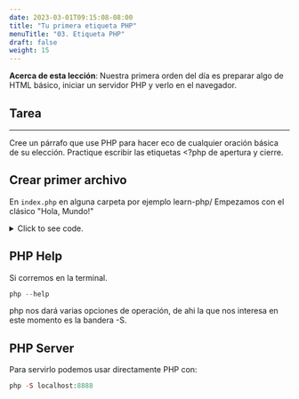 ```yaml
---
date: 2023-03-01T09:15:08-08:00
title: "Tu primera etiqueta PHP"
menuTitle: "03. Etiqueta PHP"
draft: false
weight: 15
---
```


**Acerca de esta lección**: Nuestra primera orden del día es preparar algo de HTML básico, iniciar un servidor PHP y verlo en el navegador.
## Tarea
* * *
Cree un párrafo que use PHP para hacer eco de cualquier oración básica de su elección. Practique escribir las etiquetas <?php de apertura y cierre.

## Crear primer archivo
En `index.php` en alguna carpeta por ejemplo learn-php/
Empezamos con el clásico "Hola, Mundo!"

<details>
  <summary>Click to see code. </summary>
  
```php
<!DOCTYPE html>
<html lang="en">
<head>
    <meta charset="UTF-8">
    <meta http-equiv="X-UA-Compatible" content="IE=edge">
    <meta name="viewport" content="width=device-width, initial-scale=1.0">
    <title>Document</title>
</head>
<body>
    <h1>
        <?php  
            echo "Hola, Mundo!";
        ?>
    </h1>    
</body>
</html> 
```
</details>

## PHP Help
Si corremos en la terminal.
```php
php --help 
```
php nos dará varias opciones de operación, de ahi la que nos interesa en este momento es la bandera -S.

## PHP Server
Para servirlo podemos usar directamente PHP con:
```php
php -S localhost:8888 
```

